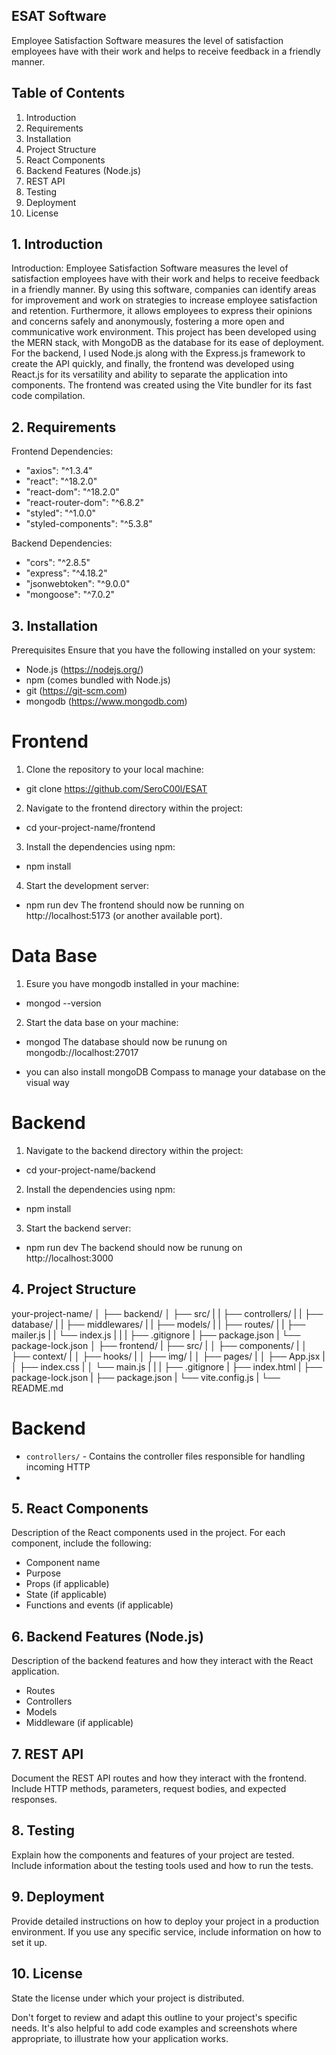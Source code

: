 ## ESAT Software

Employee Satisfaction Software measures the level of satisfaction employees have with their work and helps to receive feedback in a friendly manner.

## Table of Contents
1. Introduction
2. Requirements
3. Installation
4. Project Structure
5. React Components
6. Backend Features (Node.js)
7. REST API
8. Testing
9. Deployment
10. License

## 1. Introduction

Introduction: Employee Satisfaction Software measures the level of satisfaction employees have with their work and helps to receive feedback in a friendly manner. By using this software, companies can identify areas for improvement and work on strategies to increase employee satisfaction and retention. Furthermore, it allows employees to express their opinions and concerns safely and anonymously, fostering a more open and communicative work environment. This project has been developed using the MERN stack, with MongoDB as the database for its ease of deployment. For the backend, I used Node.js along with the Express.js framework to create the API quickly, and finally, the frontend was developed using React.js for its versatility and ability to separate the application into components. The frontend was created using the Vite bundler for its fast code compilation.

## 2. Requirements

Frontend Dependencies:

- "axios": "^1.3.4"
- "react": "^18.2.0"
- "react-dom": "^18.2.0"
- "react-router-dom": "^6.8.2"
- "styled": "^1.0.0"
- "styled-components": "^5.3.8"

Backend Dependencies:

- "cors": "^2.8.5"
- "express": "^4.18.2"
- "jsonwebtoken": "^9.0.0"
- "mongoose": "^7.0.2" 

## 3. Installation

Prerequisites
Ensure that you have the following installed on your system:

- Node.js (https://nodejs.org/)
- npm (comes bundled with Node.js)
- git (https://git-scm.com)
- mongodb (https://www.mongodb.com)

# Frontend

1. Clone the repository to your local machine:
  - git clone https://github.com/SeroC00l/ESAT
  
2. Navigate to the frontend directory within the project:
  - cd your-project-name/frontend
 
3. Install the dependencies using npm:
  - npm install

4. Start the development server:
  - npm run dev
The frontend should now be running on http://localhost:5173 (or another available port). 
 
# Data Base

1. Esure you have mongodb installed in your machine:
  - mongod --version

2. Start the data base on your machine:
  - mongod
 The database should now be runung on mongodb://localhost:27017
 
 * you can also install mongoDB Compass to manage your database on the visual way

# Backend

1. Navigate to the backend directory within the project:
 - cd your-project-name/backend

2. Install the dependencies using npm:
  - npm install
 
3. Start the backend server:
  - npm run dev
 The backend should now be runung on http://localhost:3000

## 4. Project Structure

your-project-name/
│
├── backend/
│   ├── src/
|   |   ├── controllers/
|   |   ├── database/
|   |   ├── middlewares/
|   |   ├── models/
|   |   ├── routes/
|   |   ├── mailer.js
|   |   └── index.js
|   |
|   ├── .gitignore
|   ├── package.json
|   └── package-lock.json
│
├── frontend/
|   ├── src/
|   │   ├── components/
|   │   ├── context/
|   │   ├── hooks/
|   │   ├── img/
|   │   ├── pages/
|   │   ├── App.jsx
|   │   ├── index.css
|   │   └── main.js
|   |
|   ├── .gitignore
|   ├── index.html
|   ├── package-lock.json
|   ├── package.json
|   └── vite.config.js
|
└── README.md  

# Backend

- `controllers/` - Contains the controller files responsible for handling incoming HTTP
-   

## 5. React Components
Description of the React components used in the project. For each component, include the following:

- Component name
- Purpose
- Props (if applicable)
- State (if applicable)
- Functions and events (if applicable)

## 6. Backend Features (Node.js)
Description of the backend features and how they interact with the React application.

- Routes
- Controllers
- Models
- Middleware (if applicable)

## 7. REST API
Document the REST API routes and how they interact with the frontend. Include HTTP methods, parameters, request bodies, and expected responses.

## 8. Testing
Explain how the components and features of your project are tested. Include information about the testing tools used and how to run the tests.

## 9. Deployment
Provide detailed instructions on how to deploy your project in a production environment. If you use any specific service, include information on how to set it up.

## 10. License
State the license under which your project is distributed.

Don't forget to review and adapt this outline to your project's specific needs. It's also helpful to add code examples and screenshots where appropriate, to illustrate how your application works.
